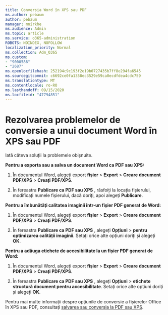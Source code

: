 ```yaml
---
title: Conversia Word în XPS sau PDF
ms.author: pebaum
author: pebaum
manager: mnirkhe
ms.audience: Admin
ms.topic: article
ms.service: o365-administration
ROBOTS: NOINDEX, NOFOLLOW
localization_priority: Normal
ms.collection: Adm_O365
ms.custom:
- "9000586"
- "2687"
ms.openlocfilehash: 252194c9c193f2e19b0727435b7ff8e294fa6545
ms.sourcegitcommit: c6692ce0fa1358ec3529e59ca0ecdfdea4cdc759
ms.translationtype: MT
ms.contentlocale: ro-RO
ms.lasthandoff: 09/15/2020
ms.locfileid: "47794851"
---
```

# <a name="resolve-issues-converting-a-word-document-to-xps-or-pdf"></a>Rezolvarea problemelor de conversie a unui document Word în XPS sau PDF

Iată câteva soluții la problemele obișnuite. 

**Pentru a exporta sau a salva un document Word ca PDF sau XPS:**

1. În documentul Word, alegeți export **fișier**  >  **Export**  >  **Creare document PDF/XPS**  >  **Creați PDF/XPS**.

2. În fereastra **Publicare ca PDF sau XPS** , răsfoiți la locația fișierului, modificați numele fișierului, dacă doriți, apoi alegeți **Publicare**.

**Pentru a îmbunătăți calitatea imaginii într-un fișier PDF generat de Word:**

1. În documentul Word, alegeți export **fișier**  >  **Export**  >  **Creare document PDF/XPS**  >  **Creați PDF/XPS**.

2. În fereastra **Publicare ca PDF sau XPS** , alegeți **Opțiuni**  >  **pentru optimizarea calității imaginii**. Setați orice alte opțiuni doriți și alegeți **OK**. 

**Pentru a adăuga etichete de accesibilitate la un fișier PDF generat de Word:**
 
1. În documentul Word, alegeți export **fișier**  >  **Export**  >  **Creare document PDF/XPS**  >  **Creați PDF/XPS**.

2. În fereastra **Publicare ca PDF sau XPS** , alegeți **Opțiuni**  >  **etichete structură document pentru accesibilitate**. Setați orice alte opțiuni doriți și alegeți **OK**.

Pentru mai multe informații despre opțiunile de conversie a fișierelor Office în XPS sau PDF, consultați [salvarea sau conversia la PDF sau XPS](https://support.office.com/article/d85416c5-7d77-4fd6-a216-6f4bf7c7c110).
